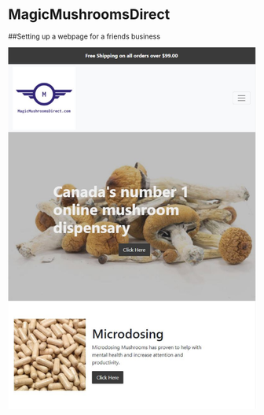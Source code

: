 # MagicMushroomsDirect


##Setting up a webpage for a friends business

![Image](https://raw.githubusercontent.com/theslantedroom/MagicMushroomsDirect/main/img/webpreview.JPG)
